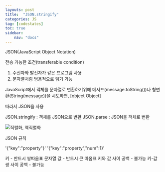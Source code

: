 ```yaml
---
layouts: post
title:  "JSON.stringify"
categories: JS
tag: [codestates]
toc: true
sidebar:
    nav: "docs"
---
```


JSON(JavaScript Object Notation)

전송 가능한 조건(transferable condition)

1. 수신자와 발신자가 같은 프로그램 사용
2. 문자열처럼 범용적으로 읽기 가능 

JavaScript에서 객체를 문자열로 변환하기위해 메서드(message.toString())나 형변환(String(message))을 시도하면, [object Object]

따라서 JSON을 사용

JSON.stringify : 객체를 JSON으로 변환
JSON.parse : JSON을 객체로 변환

<html>
    <img src= "https://3.bp.blogspot.com/-T5tlhDPiZnA/V_0INDboDQI/AAAAAAAABS8/je9dgx6_x2Y-AHgoBUQV5RwdaLyuFhPqwCLcB/s1600/serialize-deserialize-binary-tree.png" alt="직렬화, 역직렬화">
</html><br/>

JSON 규칙

 '{"key":"property"}'
 '{"key":"property","num":1}'

키 - 반드시 쌍따옴표
문자열 값 - 반드시 큰 따옴표 
키와 값 사이 공백 - 불가능
키-값 쌍 사이 공백 - 불가능